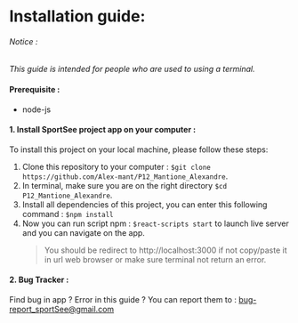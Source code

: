 # Installation guide:

###### Notice :
*This guide is intended for people who are used to using a terminal.*

#### Prerequisite :
- node-js

#### 1. Install SportSee project app on your computer :

To install this project on your local machine, please follow these steps:

1. Clone this repository to your computer : ```$git clone https://github.com/Alex-mant/P12_Mantione_Alexandre```.
2. In terminal, make sure you are on the right directory ```$cd P12_Mantione_Alexandre```.
3. Install all dependencies of this project, you can enter this following command : ```$npm install```
4. Now you can run script npm : ```$react-scripts start``` to launch live server and you can navigate on the app. 
    > You should be redirect to http://localhost:3000 if not copy/paste it in url web browser or make sure terminal not return an error.

#### 2. Bug Tracker :
Find bug in app ? Error in this guide ? You can report them to : bug-report_sportSee@gmail.com
